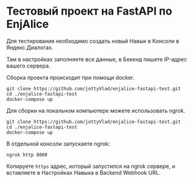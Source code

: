 # Тестовый проект на FastAPI по EnjAlice

Для тестирования необходимо создать новый Навык в Консоли в Яндекс.Диалогах. 

Там в настройках заполняете все данные, в Бекенд пишете IP-адрес вашего сервера.

Сборка проекта происходит при помощи docker.

```
git clone https://github.com/jottyVlad/enjalice-fastapi-test.git
cd ./enjalice-fastapi-test
docker-compose up
```

Для сборки на локальном компьютере можете использовать ngrok.

```
git clone https://github.com/jottyVlad/enjalice-fastapi-test.git
cd ./enjalice-fastapi-test
docker-compose up
```

В отдельной консоли запускаете ngrok:

```
ngrok http 8000
```

Копируете ``https`` адрес, который запустился на ngrok сервере, и вставляете в Настройках Навыка в Backend Webhook URL.